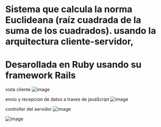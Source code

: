# Sistema que calcula la norma Euclideana (raíz cuadrada de la suma de los cuadrados). usando la arquitectura cliente-servidor, 
# Desarollada en Ruby usando su framework Rails

vista cliente
![image](https://github.com/Elguedo/ACTIVIDAD_3_Norma_Euclideana/assets/114593149/f66e9f14-16ef-4ed2-8a85-53cc3fa13fde)

envio y recepcion de datos a traves de javaScript
![image](https://github.com/Elguedo/ACTIVIDAD_3_Norma_Euclideana/assets/114593149/b0715444-9162-4d0d-8881-ddb0d3eb89e7)


controller del servidor
![image](https://github.com/Elguedo/ACTIVIDAD_3_Norma_Euclideana/assets/114593149/6ccd3e71-7d98-4a78-8869-79d60ba8e685)



![image](https://github.com/Elguedo/ACTIVIDAD_3_Norma_Euclideana/assets/114593149/28ea98bd-e42d-4c0e-b0c6-8a0b873e51da)

